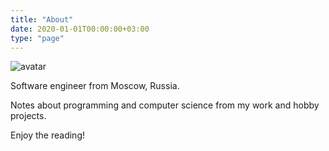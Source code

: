 ```yaml
---
title: "About"
date: 2020-01-01T00:00:00+03:00
type: "page"
---
```


![avatar](/images/about/avatar.jpg#center)

Software engineer from Moscow, Russia.  

Notes about programming and computer science from my work and hobby projects.

Enjoy the reading!
